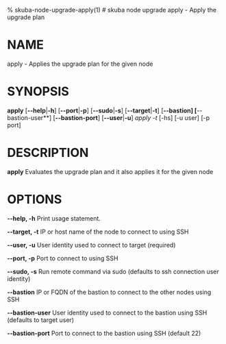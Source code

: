 % skuba-node-upgrade-apply(1) # skuba node upgrade apply - Apply the upgrade plan

# NAME

apply - Applies the upgrade plan for the given node

# SYNOPSIS
**apply**
[**--help**|**-h**] [**--port**|**-p**] [**--sudo**|**-s**] [**--target**|**-t**]
[**--bastion] [**--bastion-user**] [**--bastion-port**]
[**--user**|**-u**]
*apply* *-t <fqdn>* [-hs] [-u user] [-p port]

# DESCRIPTION
**apply** Evaluates the upgrade plan and it also applies it for the given node

# OPTIONS

**--help, -h**
  Print usage statement.

**--target, -t**
  IP or host name of the node to connect to using SSH

**--user, -u**
  User identity used to connect to target (required)

**--port, -p**
  Port to connect to using SSH

**--sudo, -s**
  Run remote command via sudo (defaults to ssh connection user identity)

**--bastion**
  IP or FQDN of the bastion to connect to the other nodes using SSH

**--bastion-user**
  User identity used to connect to the bastion using SSH (defaults to target user)

**--bastion-port**
  Port to connect to the bastion using SSH (default 22)
